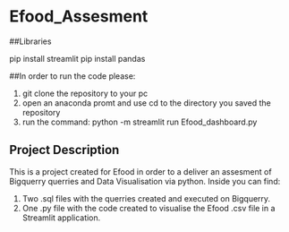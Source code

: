 # Efood_Assesment

##Libraries

pip install streamlit
pip install pandas

##In order to run the code please:
1) git clone the repository to your pc
2) open an anaconda promt and use cd to the directory you saved the repository
3) run the command: python -m streamlit run Efood_dashboard.py

## Project Description
This is a project created for Efood in order to a deliver an assesment of Bigquerry querries and Data Visualisation via python.
Inside you can find:
1) Two .sql files with the querries created and executed on Bigquerry.
2) One .py file with the code created to visualise the Efood .csv file in a Streamlit application. 